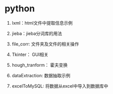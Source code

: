 # python

1. lxml：html文件中提取信息示例

2. jieba：jieba分词库的用法

3. file_corr: 文件夹及文件的相关操作

4. Tkinter： GUI相关

5. hough_tranform： 霍夫变换

6. dataExtraction: 数据抽取示例

7. excelToMySQL: 将数据从excel中导入到数据库中
